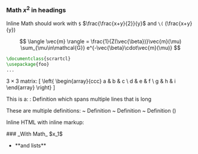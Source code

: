 ### Math $x^2$ in headings
Inline Math should work with `$` $\frac{\frac{x+y}{2}}{y}$
and `\(` \(\frac{x+y}{y}\)

$$
\langle \vec{m} \rangle =
\frac{1}{Z(\vec{\beta})}\vec{m}(\mu)
\sum_{\mu\in\mathcal{G}}
e^{-\vec{\beta}\cdot\vec{m}(\mu)}
$$

```tex
\documentclass{scrartcl}
\usepackage{foo}
...
```

$3 \times 3$ matrix:
\[ \left\{ \begin{array}{ccc}
a & b & c \\
d & e & f \\
g & h & i \end{array} \right\}
\]

This is a:
:   Definition which spans multiple lines
    that is long

These are multiple definitions:
 ~  Definition
  ~ Definition
~   Definition ()

Inline HTML with inline markup:

<div>
### _With Math_ $x_1$
<ul>
<li>
**and lists**
</li>
</ul>
</div>
